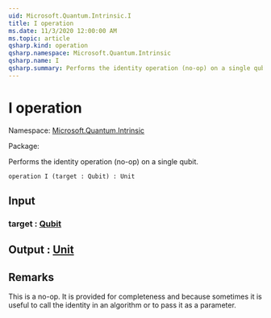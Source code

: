 ```yaml
---
uid: Microsoft.Quantum.Intrinsic.I
title: I operation
ms.date: 11/3/2020 12:00:00 AM
ms.topic: article
qsharp.kind: operation
qsharp.namespace: Microsoft.Quantum.Intrinsic
qsharp.name: I
qsharp.summary: Performs the identity operation (no-op) on a single qubit.
---
```


# I operation

Namespace: [Microsoft.Quantum.Intrinsic](xref:Microsoft.Quantum.Intrinsic)

Package: [](https://nuget.org/packages/)


Performs the identity operation (no-op) on a single qubit.

```qsharp
operation I (target : Qubit) : Unit
```


## Input

### target : [Qubit](xref:microsoft.quantum.lang-ref.qubit)





## Output : [Unit](xref:microsoft.quantum.lang-ref.unit)



## Remarks

This is a no-op. It is provided for completeness and becausesometimes it is useful to call the identity in an algorithm or to pass it as a parameter.